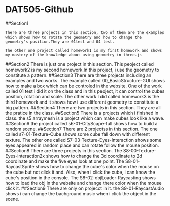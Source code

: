 # DAT505-Github

##Section1  

    There are three projects in this section, two of them are the examples which shows how to rotate the geometry and how to change the geometry's position.They are 01test and 04 test.

    The other one project called homework1 is my first homework and shows my mastery of the knowledge about using geometry in three.js

##Section2
    There is just one project in this section. This peoject called homework2 is my second homework.In this project, i use the geometry to constitute a pattern.
##Section3
    There are three projects including an examples and two works.
    The example called 00_BasicStructure-GUI  shows how to make a box which can be controled in the website.
    One of the work called 01 test i did it on the class and in this peoject, it can control the cubes position, rotation and scale.
    The other work I did called homework3 is the third homework and it shows how i use
    different geometry to constitute a big pattern.
##Section4
    There are two projects in this section.
    They are all the pratice in the class.
##Section5
    There is a projects which i finished in class.
      the s5 arraymesh is a project which can make cubes look like a wave.
##Section6
    the project called s6-01-CityScape-full shows how to build a random scene.
##Section7
    There are 2 projectss in this section.
    The one called s7-01-Texture-Cube shows some cube fall down with different texture.
    The other one called S7-03-Texture-Eyes-Interaction shows some eyes appeared in random place and can rotate follow the mouse position.
##Section8
    There are three projects in this section.
    The S8-00-Texture-Eyes-interaction2x shows how to change the 3d coordinate to 2d coordinate and make the five eyes look at one point.
    The S8-01-RaycastSprite shows how to change the cube's color when the mouse on the cube but not click it and. Also, when i click the cube, i can know the cube's position in the console.
    The S8-02-objLoader-Raycasting shows how to load the obj in the website and change there color when the mouse click it.
##Section9
    There are only on projecct in it.
    the S9-01-RaycastAudio shows i can change the bachground music when i click the object in the scene.
